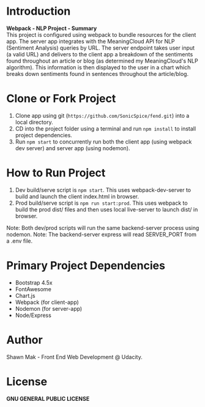 # Introduction

**Webpack - NLP Project - Summary**
<br /> This project is configured using webpack to bundle resources for the client app. The server app integrates with the MeaningCloud API for NLP (Sentiment Analysis) queries by URL. The server endpoint takes user input (a valid URL) and delivers to the client app a breakdown of the sentiments found throughout an article or blog (as determined my MeaningCloud's NLP algorithm). This information is then displayed to the user in a chart which breaks down sentiments found in sentences throughout the article/blog.

# Clone or Fork Project

1.  Clone app using git (`https://github.com/SonicSpice/fend.git`) into a local directory.
2.  CD into the project folder using a terminal and run `npm install` to install project dependencies.
3.  Run `npm start` to concurrently run both the client app (using webpack dev server) and server app (using nodemon).

# How to Run Project

1. Dev build/serve script is `npm start`. This uses webpack-dev-server to build and launch the client index.html in browser.
2. Prod build/serve script is `npm run start:prod`. This uses webpack to build the prod dist/ files and then uses local live-server to launch dist/ in browser.

Note: Both dev/prod scripts will run the same backend-server process using nodemon.
Note: The backend-server express will read SERVER_PORT from a .env file.

# Primary Project Dependencies

- Bootstrap 4.5x
- FontAwesome
- Chart.js
- Webpack (for client-app)
- Nodemon (for server-app)
- Node/Express

# Author

Shawn Mak - Front End Web Development @ Udacity.

# License

**GNU GENERAL PUBLIC LICENSE**
